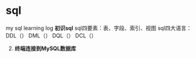 # sql
my sql learning log
**初识sql**
sql四要素：表、字段、索引、视图
sql四大语言：
  DDL（）
  DML（）
  DQL（）
  DCL（）

2. **终端连接到MySQL数据库**
